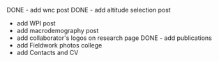 DONE - add wnc post
DONE - add altitude selection post
- add WPI post
- add macrodemography post
- add collaborator's logos on research page
DONE - add publications
- add Fieldwork photos college
- add Contacts and CV
